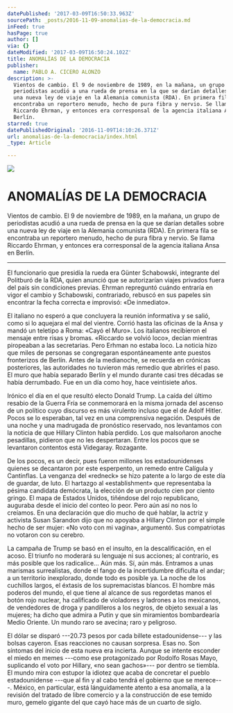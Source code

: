 ```yaml
---
datePublished: '2017-03-09T16:50:33.963Z'
sourcePath: _posts/2016-11-09-anomalias-de-la-democracia.md
inFeed: true
hasPage: true
author: []
via: {}
dateModified: '2017-03-09T16:50:24.102Z'
title: ANOMALÍAS DE LA DEMOCRACIA
publisher:
  name: PABLO A. CICERO ALONZO
description: >-
  Vientos de cambio. El 9 de noviembre de 1989, en la mañana, un grupo de
  periodistas acudió a una rueda de prensa en la que se darían detalles sobre
  una nueva ley de viaje en la Alemania comunista (RDA). En primera fila se
  encontraba un reportero menudo, hecho de pura fibra y nervio. Se llama
  Riccardo Ehrman, y entonces era corresponsal de la agencia italiana Ansa en
  Berlín.
starred: true
datePublishedOriginal: '2016-11-09T14:10:26.371Z'
url: anomalias-de-la-democracia/index.html
_type: Article

---
```

![](https://the-grid-user-content.s3-us-west-2.amazonaws.com/853a3d56-75d3-4628-ae92-e240700bcccb.jpg)

# **ANOMALÍAS DE LA DEMOCRACIA**

Vientos de cambio. El 9 de noviembre de 1989, en la mañana, un grupo de periodistas acudió a una rueda de prensa en la que se darían detalles sobre una nueva ley de viaje en la Alemania comunista (RDA). En primera fila se encontraba un reportero menudo, hecho de pura fibra y nervio. Se llama Riccardo Ehrman, y entonces era corresponsal de la agencia italiana Ansa en Berlín.

---

El funcionario que presidía la rueda era Günter Schabowski, integrante del Politburó de la RDA, quien anunció que se autorizarían viajes privados fuera del país sin condiciones previas. Ehrman repreguntó cuándo entraría en vigor el cambio y Schabowski, contrariado, rebuscó en sus papeles sin encontrar la fecha correcta e improvisó: «De inmediato».

El italiano no esperó a que concluyera la reunión informativa y se salió, como si lo aquejara el mal del vientre. Corrió hasta las oficinas de la Ansa y mandó un teletipo a Roma: «Cayó el Muro». Los italianos recibieron el mensaje entre risas y bromas. «Riccardo se volvió loco», decían mientras piropeaban a las secretarias. Pero Erhman no estaba loco. La noticia hizo que miles de personas se congregaran espontáneamente ante puestos fronterizos de Berlín. Antes de la medianoche, se recuerda en crónicas posteriores, las autoridades no tuvieron más remedio que abrirles el paso. El muro que había separado Berlín y el mundo durante casi tres décadas se había derrumbado. Fue en un día como hoy, hace veintisiete años.

Irónico el día en el que resultó electo Donald Trump. La caída del último resabio de la Guerra Fría se conmemorará en la misma jornada del ascenso de un político cuyo discurso es más virulento incluso que el de Adolf Hitler. Pocos se lo esperaban, tal vez en una comprensiva negación. Después de una noche y una madrugada de pronóstico reservado, nos levantamos con la noticia de que Hillary Clinton había perdido. Los que malsoñaron anoche pesadillas, pidieron que no les despertaran. Entre los pocos que se levantaron contentos está Videgaray. Rozagante.

De los pocos, es un decir, pues fueron millones los estadounidenses quienes se decantaron por este esperpento, un remedo entre Calígula y Cantinflas. La venganza del «redneck» se hizo patente a lo largo de este día de guardar, de luto. El hartazgo al «establishment» que representaba la pésima candidata demócrata, la elección de un producto cien por ciento gringo. El mapa de Estados Unidos, tiñéndose del rojo republicano, auguraba desde el inicio del conteo lo peor. Pero aún así no nos lo creíamos. En una declaración que dio mucho de qué hablar, la actriz y activista Susan Sarandon dijo que no apoyaba a Hillary Clinton por el simple hecho de ser mujer: «No voto con mi vagina», argumentó. Sus compatriotas no votaron con su cerebro.

La campaña de Trump se basó en el insulto, en la descalificación, en el acoso. El triunfo no moderará su lenguaje ni sus acciones; al contrario, es más posible que los radicalice... Aún más. Sí, aún más. Entramos a unas marismas surrealistas, donde el fango de la incertidumbre dificulta el andar; a un territorio inexplorado, donde todo es posible ya. La noche de los cuchillos largos, el éxtasis de los supremacistas blancos. El hombre más poderos del mundo, el que tiene al alcance de sus regordetas manos el botón rojo nuclear, ha calificado de violadores y ladrones a los mexicanos, de vendedores de droga y pandilleros a los negros, de objeto sexual a las mujeres; ha dicho que admira a Putin y que sin miramientos bombardearía Medio Oriente. Un mundo raro se avecina; raro y peligroso.

El dólar se disparó ---20.73 pesos por cada billete estadounidense--- y las bolsas cayeron. Esas reacciones no causan sorpresa. Esas no. Son síntomas del inicio de esta nueva era incierta. Aunque se intente esconder el miedo en memes ---como ese protagonizado por Rodolfo Rosas Mayo, suplicando el voto por Hillary, «no sean gachos»--- por dentro se tiembla. El mundo mira con estupor la idiotez que acaba de concretar el pueblo estadounidense ---que al fin y al cabo tendrá el gobierno que se merece---. México, en particular, está lánguidamente atento a esa anomalía, a la revisión del tratado de libre comercio y a la construcción de ese temido muro, gemelo gigante del que cayó hace más de un cuarto de siglo.